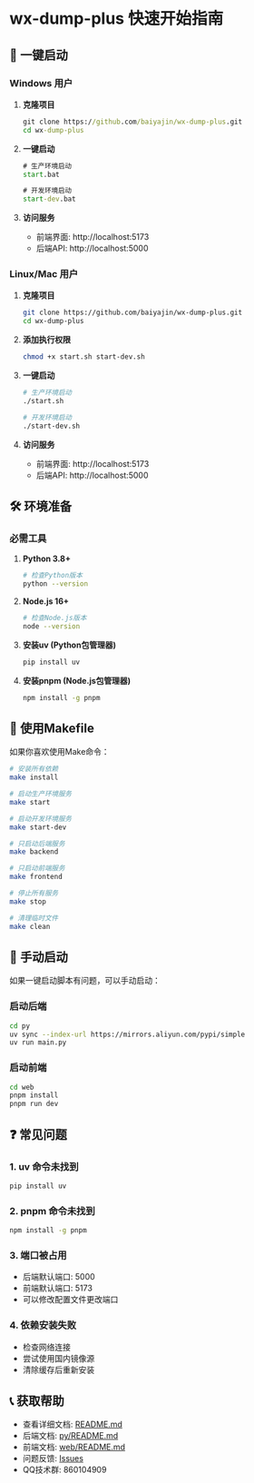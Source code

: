 # wx-dump-plus 快速开始指南

## 🎯 一键启动

### Windows 用户

1. **克隆项目**
   ```cmd
   git clone https://github.com/baiyajin/wx-dump-plus.git
   cd wx-dump-plus
   ```

2. **一键启动**
   ```cmd
   # 生产环境启动
   start.bat
   
   # 开发环境启动
   start-dev.bat
   ```

3. **访问服务**
   - 前端界面: http://localhost:5173
   - 后端API: http://localhost:5000

### Linux/Mac 用户

1. **克隆项目**
   ```bash
   git clone https://github.com/baiyajin/wx-dump-plus.git
   cd wx-dump-plus
   ```

2. **添加执行权限**
   ```bash
   chmod +x start.sh start-dev.sh
   ```

3. **一键启动**
   ```bash
   # 生产环境启动
   ./start.sh
   
   # 开发环境启动
   ./start-dev.sh
   ```

4. **访问服务**
   - 前端界面: http://localhost:5173
   - 后端API: http://localhost:5000

## 🛠️ 环境准备

### 必需工具

1. **Python 3.8+**
   ```bash
   # 检查Python版本
   python --version
   ```

2. **Node.js 16+**
   ```bash
   # 检查Node.js版本
   node --version
   ```

3. **安装uv (Python包管理器)**
   ```bash
   pip install uv
   ```

4. **安装pnpm (Node.js包管理器)**
   ```bash
   npm install -g pnpm
   ```

## 🚀 使用Makefile

如果你喜欢使用Make命令：

```bash
# 安装所有依赖
make install

# 启动生产环境服务
make start

# 启动开发环境服务
make start-dev

# 只启动后端服务
make backend

# 只启动前端服务
make frontend

# 停止所有服务
make stop

# 清理临时文件
make clean
```

## 🔧 手动启动

如果一键启动脚本有问题，可以手动启动：

### 启动后端

```bash
cd py
uv sync --index-url https://mirrors.aliyun.com/pypi/simple
uv run main.py
```

### 启动前端

```bash
cd web
pnpm install
pnpm run dev
```

## ❓ 常见问题

### 1. uv 命令未找到
```bash
pip install uv
```

### 2. pnpm 命令未找到
```bash
npm install -g pnpm
```

### 3. 端口被占用
- 后端默认端口: 5000
- 前端默认端口: 5173
- 可以修改配置文件更改端口

### 4. 依赖安装失败
- 检查网络连接
- 尝试使用国内镜像源
- 清除缓存后重新安装

## 📞 获取帮助

- 查看详细文档: [README.md](README.md)
- 后端文档: [py/README.md](py/README.md)
- 前端文档: [web/README.md](web/README.md)
- 问题反馈: [Issues](https://github.com/baiyajin/wx-dump-plus/issues)
- QQ技术群: 860104909
